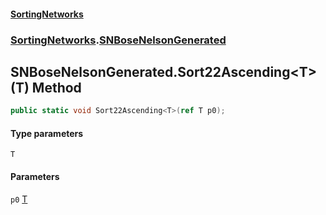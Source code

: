 #### [SortingNetworks](./index.md 'index')
### [SortingNetworks](./SortingNetworks.md 'SortingNetworks').[SNBoseNelsonGenerated](./SortingNetworks-SNBoseNelsonGenerated.md 'SortingNetworks.SNBoseNelsonGenerated')
## SNBoseNelsonGenerated.Sort22Ascending&lt;T&gt;(T) Method
```csharp
public static void Sort22Ascending<T>(ref T p0);
```
#### Type parameters
<a name='SortingNetworks-SNBoseNelsonGenerated-Sort22Ascending-T-(T)-T'></a>
`T`  
  
#### Parameters
<a name='SortingNetworks-SNBoseNelsonGenerated-Sort22Ascending-T-(T)-p0'></a>
`p0` [T](#SortingNetworks-SNBoseNelsonGenerated-Sort22Ascending-T-(T)-T 'SortingNetworks.SNBoseNelsonGenerated.Sort22Ascending&lt;T&gt;(T).T')  
  
